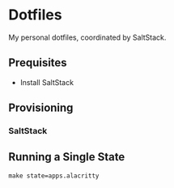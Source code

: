 # Dotfiles

My personal dotfiles, coordinated by SaltStack.

## Prequisites

- Install SaltStack

## Provisioning

### SaltStack

## Running a Single State

`make state=apps.alacritty`
